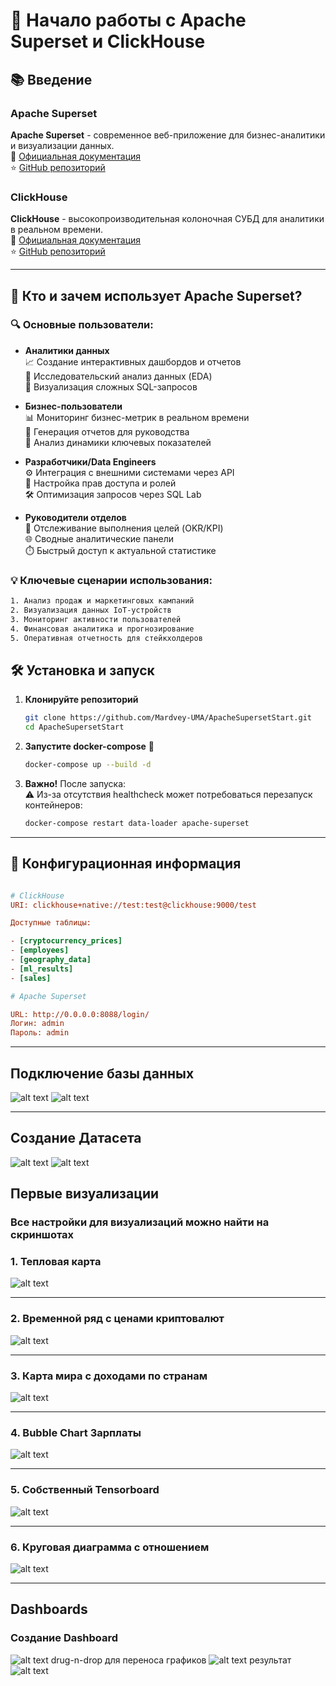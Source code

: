 # 🚀 Начало работы с Apache Superset и ClickHouse

## 📚 Введение

### Apache Superset

**Apache Superset** - современное веб-приложение для бизнес-аналитики и визуализации данных.  
🔗 [Официальная документация](https://superset.apache.org/)  
⭐ [GitHub репозиторий](https://github.com/apache/superset)

### ClickHouse

**ClickHouse** - высокопроизводительная колоночная СУБД для аналитики в реальном времени.  
🔗 [Официальная документация](https://clickhouse.com/docs/)  
⭐ [GitHub репозиторий](https://github.com/ClickHouse/ClickHouse)

---

## 👥 Кто и зачем использует Apache Superset?

### 🔍 Основные пользователи:

- **Аналитики данных**  
  📈 Создание интерактивных дашбордов и отчетов  
  🔎 Исследовательский анализ данных (EDA)  
  🎨 Визуализация сложных SQL-запросов

- **Бизнес-пользователи**  
  📊 Мониторинг бизнес-метрик в реальном времени  
  📑 Генерация отчетов для руководства  
  🔄 Анализ динамики ключевых показателей

- **Разработчики/Data Engineers**  
  ⚙️ Интеграция с внешними системами через API  
  🔐 Настройка прав доступа и ролей  
  🛠️ Оптимизация запросов через SQL Lab

- **Руководители отделов**  
  🎯 Отслеживание выполнения целей (OKR/KPI)  
  🌐 Сводные аналитические панели  
  ⏱️ Быстрый доступ к актуальной статистике

### 💡 Ключевые сценарии использования:

```bash
1. Анализ продаж и маркетинговых кампаний
2. Визуализация данных IoT-устройств
3. Мониторинг активности пользователей
4. Финансовая аналитика и прогнозирование
5. Оперативная отчетность для стейкхолдеров
```

## 🛠️ Установка и запуск

1. **Клонируйте репозиторий**

   ```bash
   git clone https://github.com/Mardvey-UMA/ApacheSupersetStart.git
   cd ApacheSupersetStart
   ```

2. **Запустите docker-compose** 🐳

   ```bash
   docker-compose up --build -d
   ```

3. **Важно!** После запуска:  
   ⚠️ Из-за отсутствия healthcheck может потребоваться перезапуск контейнеров:
   ```bash
   docker-compose restart data-loader apache-superset
   ```

---

## 🔧 Конфигурационная информация

```ini

# ClickHouse
URI: clickhouse+native://test:test@clickhouse:9000/test

Доступные таблицы:

- [cryptocurrency_prices]
- [employees]
- [geography_data]
- [ml_results]
- [sales]

# Apache Superset

URL: http://0.0.0.0:8088/login/
Логин: admin
Пароль: admin
```

---

## Подключение базы данных

![alt text](screenshots/connect.png)
![alt text](screenshots/connect_db.png)

---

## Создание Датасета

![alt text](screenshots/create_ds.png)
![alt text](screenshots/listoftables.png)

## Первые визуализации

### Все настройки для визуализаций можно найти на скриншотах

### 1. Тепловая карта

![alt text](screenshots/heatmap1.png)

---

### 2. Временной ряд с ценами криптовалют

![alt text](screenshots/crypto1.png)

---

### 3. Карта мира с доходами по странам

![alt text](screenshots/country_salary.png)

---

### 4. Bubble Chart Зарплаты

![alt text](screenshots/bubble.png)

---

### 5. Собственный Tensorboard

![alt text](screenshots/customtensorboard.png)

---

### 6. Круговая диаграмма с отношением

![alt text](screenshots/round.png)

---

## Dashboards

### Создание Dashboard

![alt text](screenshots/credshb.png)
drug-n-drop для переноса графиков
![alt text](screenshots/dranddrop.png)
результат
![alt text](screenshots/dashboard.png)
